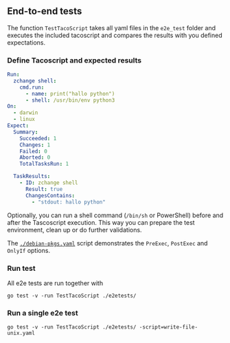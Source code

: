 ## End-to-end tests

The function `TestTacoScript` takes all yaml files in the `e2e_test` folder and executes the included tacoscript
and compares the results with you defined expectations.

### Define Tacoscript and expected results

```yaml
Run:
  zchange shell:
    cmd.run:
      - name: print("hallo python")
      - shell: /usr/bin/env python3
On:
  - darwin
  - linux
Expect:
  Summary:
    Succeeded: 1
    Changes: 1
    Failed: 0
    Aborted: 0
    TotalTasksRun: 1

  TaskResults:
    - ID: zchange shell
      Result: true
      ChangesContains:
        - "stdout: hallo python"
```

Optionally, you can run a shell command (`/bin/sh` or PowerShell) before and after the Tascoscript execution. 
This way you can prepare the test environment, clean up or do further validations.

The [`./debian-pkgs.yaml`](./debian-pkgs.yaml) script demonstrates the `PreExec`, `PostExec` and `OnlyIf` options.


### Run test
All e2e tests are run together with
```shell
go test -v -run TestTacoScript ./e2etests/
```

### Run a single e2e test

```shell
go test -v -run TestTacoScript ./e2etests/ -script=write-file-unix.yaml
```